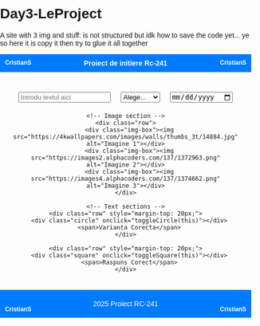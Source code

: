 # Day3-LeProject
A site with 3 img and stuff:
is not structured but idk how to save the code yet... ye so here it is copy it then try to glue it all together


<!DOCTYPE html>
<html lang="ro">
<head>
  <meta charset="UTF-8">
  <title>Proiect de initiere Rc-241</title>
  <style>
    html, body {
      margin: 0;
      padding: 0;
      height: 100%;
      font-family: Arial, sans-serif;
    }

    body {
      display: flex;
      flex-direction: column;
    }

    .navbar {
      background-color: #007BFF;
      color: white;
      padding: 10px;
      text-align: center;
      position: relative;
    }

    .navbar .corner-left {
      position: absolute;
      top: 10px;
      left: 10px;
      font-size: 12px;
      font-weight: bold;
    }

    .navbar .corner-right {
      position: absolute;
      top: 10px;
      right: 10px;
      font-size: 12px;
      font-weight: bold;
    }

    .section {
      flex: 1;
      padding: 20px;
      text-align: center;
    }

    .row {
      display: flex;
      justify-content: center;
      gap: 20px;
      flex-wrap: wrap;
      margin: 20px 0;
    }

    .img-box {
      width: 250px;
      height: 250px;
      background-color: #4a90e2;
      display: flex;
      align-items: center;
      justify-content: center;
    }

    .img-box img {
      max-width: 100%;
      max-height: 100%;
      object-fit: cover;
    }

    input[type="text"], input[type="date"], select {
      padding: 5px;
    }

    .circle {
      width: 20px;
      height: 20px;
      border: 2px solid black;
      border-radius: 50%;
      display: inline-block;
      margin-right: 10px;
      vertical-align: middle;
      cursor: pointer;
    }

    .circle.filled {
      background-color: black;
    }

    .square {
      width: 20px;
      height: 20px;
      border: 2px solid black;
      display: inline-block;
      margin-right: 10px;
      vertical-align: middle;
      cursor: pointer;
    }

    .square.checked {
      background-color: #4a90e2;
      background-image: url('data:image/svg+xml;utf8,<svg fill="white" viewBox="0 0 16 16" xmlns="http://www.w3.org/2000/svg"><path d="M6.173 13.207l-4.24-4.24L3.6 7.3l2.573 2.573L12.4 3.646l1.414 1.415z"/></svg>');
      background-repeat: no-repeat;
      background-position: center;
      background-size: 14px;
    }

    .footer {
      background-color: #007BFF;
      color: white;
      padding: 20px 0;
      position: relative;
      display: flex;
      justify-content: center;
      align-items: center;
    }

    .footer .corner-left {
      position: absolute;
      bottom: 10px;
      left: 10px;
      font-size: 12px;
      font-weight: bold;
    }

    .footer .corner-right {
      position: absolute;
      bottom: 10px;
      right: 10px;
      font-size: 12px;
      font-weight: bold;
    }
  </style>
</head>
<body>

  <div class="navbar">
    <div class="corner-left">CristianS</div>
    <div class="corner-right">CristianS</div>
    <strong>Proiect de initiere Rc-241</strong>
  </div>

  <div class="section">
    <!-- Form section -->
    <div class="row">
      <input type="text" placeholder="Introdu textul aici">
      <select>
        <option value="">Alege...</option>
        <option value="important">Important</option>
        <option value="mediu">Mediu</option>
      </select>
      <input type="date">
    </div>

    <!-- Image section -->
    <div class="row">
      <div class="img-box"><img src="https://4kwallpapers.com/images/walls/thumbs_3t/14884.jpg" alt="Imagine 1"></div>
      <div class="img-box"><img src="https://images2.alphacoders.com/137/1372963.png" alt="Imagine 2"></div>
      <div class="img-box"><img src="https://images4.alphacoders.com/137/1374662.png" alt="Imagine 3"></div>
    </div>

    <!-- Text sections -->
    <div class="row" style="margin-top: 20px;">
      <div class="circle" onclick="toggleCircle(this)"></div>
      <span>Varianta Corecta</span>
    </div>

    <div class="row" style="margin-top: 20px;">
      <div class="square" onclick="toggleSquare(this)"></div>
      <span>Raspuns Corect</span>
    </div>
  </div>

  <!-- Footer -->
  <div class="footer">
    <div class="corner-left">CristianS</div>
    <div class="corner-right">CristianS</div>
     2025 Proiect RC-241
  </div>

  <script>
    function toggleCircle(elem) {
      elem.classList.toggle('filled');
    }

    function toggleSquare(elem) {
      elem.classList.toggle('checked');
    }
  </script>

</body>
</html>
